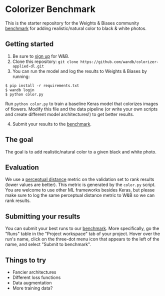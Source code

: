 # Colorizer Benchmark

This is the starter repository for the Weights & Biases community [benchmark](https://app.wandb.ai/wandb/colorizer-applied-dl/benchmark) for adding realistic/natural
color to black & white photos. 

## Getting started

1. Be sure to [sign up](https://app.wandb.ai/login?signup=true) for W&B.
2. Clone this repository: `git clone https://github.com/wandb/colorizer-applied-dl.git`
3. You can run the model and log the results to Weights & Biases by running:

```
$ pip install -r requirements.txt
$ wandb login
$ python color.py
```
Run `python color.py` to train a baseline Keras model that colorizes images of flowers. 
Modify this file and the data pipeline (or write your own scripts and create different model architectures!) to get better results.

4. Submit your results to the [benchmark](https://app.wandb.ai/wandb/colorizer-applied-dl/benchmark).

## The goal

The goal is to add realistic/natural color to a given black and white photo.

## Evaluation

We use a [perceptual distance](https://www.compuphase.com/cmetric.htm) metric on the validation set to rank results (lower values are better).
This metric is generated by the `color.py` script. You are welcome to use other ML frameworks besides Keras, but please make sure to log the same perceptual distance metric to
W&B so we can rank results.

## Submitting your results

You can submit your best runs to our [benchmark](https://app.wandb.ai/wandb/colorizer-applied-dl/benchmark). More specifically, go the "Runs" table in the "Project workspace" tab of your project.
Hover over the run's name, click on the three-dot menu icon that appears to the left of the name, and select "Submit to benchmark".

## Things to try

- Fancier architectures
- Different loss functions
- Data augmentation
- More training data?
